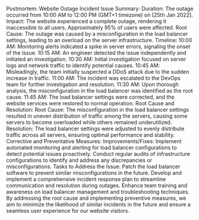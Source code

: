 Postmortem: Website Outage Incident
Issue Summary:
Duration: The outage occurred from 10:00 AM to 12:00 PM (GMT+1 timezone) on [25th Jan 2022].
Impact: The website experienced a complete outage, rendering it inaccessible to all users. Approximately 95% of users were affected.
Root Cause: The outage was caused by a misconfiguration in the load balancer settings, leading to an overload on the server infrastructure.
Timeline:
10:00 AM: Monitoring alerts indicated a spike in server errors, signaling the onset of the issue.
10:15 AM: An engineer detected the issue independently and initiated an investigation.
10:30 AM: Initial investigation focused on server logs and network traffic to identify potential causes.
10:45 AM: Misleadingly, the team initially suspected a DDoS attack due to the sudden increase in traffic.
11:00 AM: The incident was escalated to the DevOps team for further investigation and resolution.
11:30 AM: Upon thorough analysis, the misconfiguration in the load balancer was identified as the root cause.
11:45 AM: The load balancer settings were corrected, and the website services were restored to normal operation.
Root Cause and Resolution:
Root Cause: The misconfiguration in the load balancer settings resulted in uneven distribution of traffic among the servers, causing some servers to become overloaded while others remained underutilized.
Resolution: The load balancer settings were adjusted to evenly distribute traffic across all servers, ensuring optimal performance and stability.
Corrective and Preventative Measures:
Improvements/Fixes:
Implement automated monitoring and alerting for load balancer configurations to detect potential issues proactively.
Conduct regular audits of infrastructure configurations to identify and address any discrepancies or misconfigurations.
Tasks to Address the Issue:
Patch the load balancer software to prevent similar misconfigurations in the future.
Develop and implement a comprehensive incident response plan to streamline communication and resolution during outages.
Enhance team training and awareness on load balancer management and troubleshooting techniques.
By addressing the root cause and implementing preventive measures, we aim to minimize the likelihood of similar incidents in the future and ensure a seamless user experience for our website visitors.


